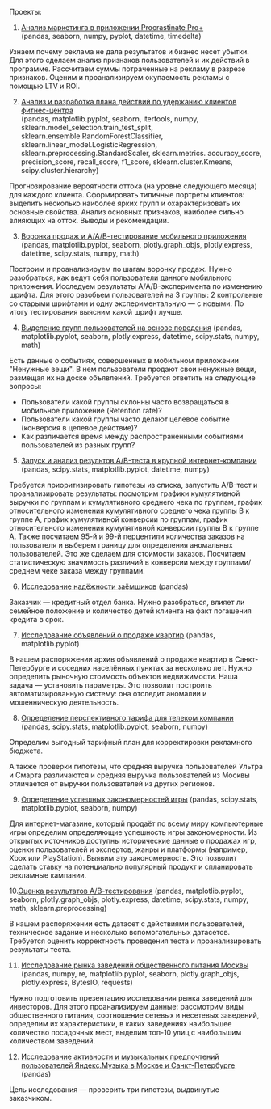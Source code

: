 Проекты:

1. [Анализ маркетинга в приложении Procrastinate Pro+](https://github.com/KargapolovaEV/DataAnalyst/tree/main/Анализ%20действий%20маркетингового%20отдела)\
(pandas, seaborn, numpy, pyplot, datetime, timedelta)

Узнаем почему реклама не дала результатов и бизнес несет убытки.
Для этого сделаем анализ признаков пользователей и их действий в программе. Рассчитаем суммы потраченные на рекламу в разрезе признаков. Оценим и проанализируем окупаемость рекламы с помощью LTV и ROI.

2. [Анализ и разработка плана действий по удержанию клиентов фитнес-центра](https://github.com/KargapolovaEV/DataAnalyst/tree/main/Анализ%20и%20разработка%20плана%20действий%20по%20удержанию%20клиентов%20фитнес-центра)\
(pandas, matplotlib.pyplot, seaborn, itertools, numpy, sklearn.model\_selection.train\_test\_split, sklearn.ensemble.RandomForestClassifier, sklearn.linear\_model.LogisticRegression, sklearn.preprocessing.StandardScaler, sklearn.metrics. accuracy\_score, precision\_score, recall\_score, f1\_score, sklearn.cluster.Kmeans, scipy.cluster.hierarchy)

Прогнозирование вероятности оттока (на уровне следующего месяца) для каждого клиента. Сформировать типичные портреты клиентов: выделить несколько наиболее ярких групп и охарактеризовать их основные свойства. Анализ основных признаков, наиболее сильно влияющих на отток. Выводы и рекомендации.

3. [Воронка продаж и А/А/В-тестирование мобильного приложения](https://github.com/KargapolovaEV/DataAnalyst/tree/main/Воронка%20продаж%20и%20А:А:В-тестирование%20мобильного%20приложения)
(pandas, matplotlib.pyplot, seaborn, plotly.graph\_objs, plotly.express, datetime, scipy.stats, numpy, math)

Построим и проанализируем по шагам воронку продаж. Нужно разобраться, как ведут себя пользователи данного мобильного приложения.
Исследуем результаты A/A/B-эксперимента по изменению шрифта. Для этого разобьем пользователей на 3 группы: 2 контрольные со старыми шрифтами и одну экспериментальную — с новыми. По итогу тестирования выясним какой шрифт лучше.

4. [Выделение групп пользователей на основе поведения](https://github.com/KargapolovaEV/DataAnalyst/tree/main/Выделение%20групп%20пользователей%20на%20основе%20поведения)
(pandas, matplotlib.pyplot, seaborn, plotly.express, datetime, scipy.stats, numpy, math)

Есть данные о событиях, совершенных в мобильном приложении "Ненужные вещи". В нем пользователи продают свои ненужные вещи, размещая их на доске объявлений. Требуется ответить на следующие вопросы:
- Пользователи какой группы склонны часто возвращаться в мобильное приложение (Retention rate)?
- Пользователи какой группы часто делают целевое событие (конверсия в целевое действие)?
- Как различается время между распространенными событиями пользователей из разных групп?

5. [Запуск и анализ результов A/B-теста в крупной интернет-компании]()
(pandas, scipy.stats, matplotlib.pyplot, datetime, numpy)

Требуется приоритизировать гипотезы из списка, запустить A/B-тест и проанализировать результаты: посмотрим графики  кумулятивной выручки по группам и кумулятивного среднего чека по группам,  график относительного изменения кумулятивного среднего чека группы B к группе A,  график кумулятивной конверсии по группам,  график относительного изменения кумулятивной конверсии группы B к группе A. Также посчитаем 95-й и 99-й перцентили количества заказов на пользователя и выберем границу для определения аномальных пользователей. Это же сделаем для  стоимости заказов. Посчитаем статистическую значимость различий  в конверсии между группами/ среднем чеке заказа между группами.

6. [Исследование надёжности заёмщиков]()
(pandas)

Заказчик — кредитный отдел банка. Нужно разобраться, влияет ли семейное положение и количество детей клиента на факт погашения кредита в срок.

7. [Исследование объявлений о продаже квартир]()
(pandas, matplotlib.pyplot)

В нашем распоряжении архив объявлений о продаже квартир в Санкт-Петербурге и соседних населённых пунктах за несколько лет. Нужно определить рыночную стоимость объектов недвижимости. Наша задача — установить параметры. Это позволит построить автоматизированную систему: она отследит аномалии и мошенническую деятельность.

8. [Определение перспективного тарифа для телеком компании]()
(pandas, scipy.stats, matplotlib.pyplot, seaborn, numpy)

Определим выгодный тарифный план для корректировки рекламного бюджета.

А также проверки гипотезы, что средняя выручка пользователей Ультра и Смарта различаются и средняя выручка пользователей из Москвы отличается от выручки пользователей из других регионов.

9. [Определение успешных закономерностей игры]()
(pandas, scipy.stats, matplotlib.pyplot, seaborn, numpy)

Для интернет-магазине, который продаёт по всему миру компьютерные игры определим определяющие успешность игры закономерности. Из открытых источников доступны исторические данные о продажах игр, оценки пользователей и экспертов, жанры и платформы (например, Xbox или PlayStation). Выявим эту закономерность. Это позволит сделать ставку на потенциально популярный продукт и спланировать рекламные кампании.  

10.[Оценка результатов А/В-тестирования]()
(pandas, matplotlib.pyplot, seaborn, plotly.graph\_objs, plotly.express, datetime, scipy.stats, numpy, math, sklearn.preprocessing)

В нашем распоряжении есть датасет с действиями пользователей, техническое задание и несколько вспомогательных датасетов.
Требуется оценить корректность проведения теста и проанализировать результаты теста.

11. [Исследование рынка заведений общественного питания Москвы]()
(pandas, numpy, re, matplotlib.pyplot, seaborn, plotly.graph\_objs, plotly.express, BytesIO, requests)

Нужно подготовить презентацию исследования рынка заведений для инвесторов. Для этого проанализируем данные: рассмотрим виды общественного питания, соотношение сетевых и несетевых заведений, определим их характеристики, в каких заведениях наибольшее количество посадочных мест, выделим топ-10 улиц с наибольшим количеством заведений.

12. [Исследование активности и музыкальных предпочтений пользователей Яндекс.Музыка в Москве и Санкт-Петербурге]()
(pandas)

Цель исследования — проверить три гипотезы, выдвинутые заказчиком.
